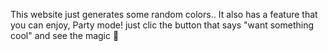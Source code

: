 This website just generates some random colors..
It also has a feature that you can enjoy, Party mode!
just clic the button that says "want something cool" and see the magic 🤩